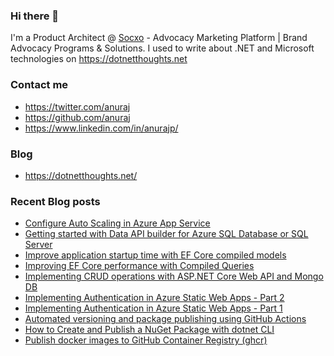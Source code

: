 ### Hi there 👋

I'm a Product Architect @ [Socxo](https://www.socxo.com/) - Advocacy Marketing Platform | Brand Advocacy Programs &amp; Solutions. I used to write about .NET and Microsoft technologies on https://dotnetthoughts.net

### Contact me
* https://twitter.com/anuraj
* https://github.com/anuraj
* https://www.linkedin.com/in/anurajp/

### Blog
* https://dotnetthoughts.net/

### Recent Blog posts
<!-- BLOGPOSTS:START -->
- [Configure Auto Scaling in Azure App Service](https://dotnetthoughts.net/configure-auto-scaling-in-azure-app-service/)
- [Getting started with Data API builder for Azure SQL Database or SQL Server](https://dotnetthoughts.net/getting-started-with-data-api-builder-for-azure-sql-database/)
- [Improve application startup time with EF Core compiled models](https://dotnetthoughts.net/improve-ef-core-performance-with-compiled-models/)
- [Improving EF Core performance with Compiled Queries](https://dotnetthoughts.net/improve-ef-core-performance-with-compiled-queries/)
- [Implementing CRUD operations with ASP.NET Core Web API and Mongo DB](https://dotnetthoughts.net/implementing-crud-operations-with-webapi-and-mongodb/)
- [Implementing Authentication in Azure Static Web Apps - Part 2](https://dotnetthoughts.net/implementing-authentication-in-static-web-apps-part2/)
- [Implementing Authentication in Azure Static Web Apps - Part 1](https://dotnetthoughts.net/implementing-authentication-in-static-web-apps-part1/)
- [Automated versioning and package publishing using GitHub Actions](https://dotnetthoughts.net/automated-versioning-and-package-publishing-using-github-actions/)
- [How to Create and Publish a NuGet Package with dotnet CLI](https://dotnetthoughts.net/how-to-create-and-publish-a-nuget-package-with-dotnet-cli/)
- [Publish docker images to GitHub Container Registry (ghcr)](https://dotnetthoughts.net/publish-images-to-github-container-registry/)
<!-- BLOGPOSTS:END -->
